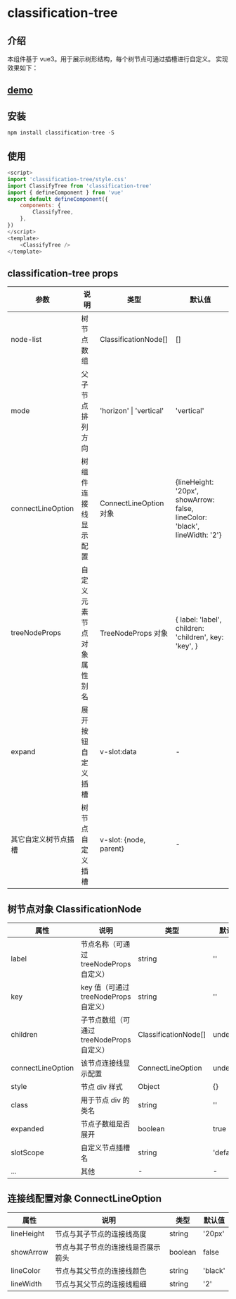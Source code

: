 # classification-tree

## 介绍

本组件基于 vue3。用于展示树形结构，每个树节点可通过插槽进行自定义。
实现效果如下：

## [demo](https://happypedestrian.github.io/classifycation-tree/dist/index.html)

## 安装

```node
npm install classification-tree -S
```

## 使用

```javascript
<script>
import 'classification-tree/style.css'
import ClassifyTree from 'classification-tree'
import { defineComponent } from 'vue'
export default defineComponent({
	components: {
		ClassifyTree,
	},
})
</script>
<template>
	<ClassifyTree />
</template>
```

## classification-tree props

| 参数                 | 说明                       | 类型                    | 默认值                                                                     |
| -------------------- | -------------------------- | ----------------------- | -------------------------------------------------------------------------- |
| node-list            | 树节点数组                 | ClassificationNode[]    | []                                                                         |
| mode                 | 父子节点排列方向           | 'horizon' \| 'vertical' | 'vertical'                                                                 |
| connectLineOption    | 树组件连接线显示配置       | ConnectLineOption 对象  | {lineHeight: '20px', showArrow: false, lineColor: 'black', lineWidth: '2'} |
| treeNodeProps        | 自定义元素节点对象属性别名 | TreeNodeProps 对象      | { label: 'label', children: 'children', key: 'key', }                      |
| expand               | 展开按钮自定义插槽         | v-slot:data             | -                                                                          |
| 其它自定义树节点插槽 | 树节点自定义插槽           | v-slot: {node, parent}  | -                                                                          |

## 树节点对象 ClassificationNode

| 属性              | 说明                                      | 类型                 | 默认值    |
| ----------------- | ----------------------------------------- | -------------------- | --------- |
| label             | 节点名称（可通过 treeNodeProps 自定义）   | string               | ''        |
| key               | key 值（可通过 treeNodeProps 自定义）     | string               | ''        |
| children          | 子节点数组（可通过 treeNodeProps 自定义） | ClassificationNode[] | undefined |
| connectLineOption | 该节点连接线显示配置                      | ConnectLineOption    | undefined |
| style             | 节点 div 样式                             | Object               | {}        |
| class             | 用于节点 div 的类名                       | string               | ''        |
| expanded          | 节点子数组是否展开                        | boolean              | true      |
| slotScope         | 自定义节点插槽名                          | string               | 'default' |
| ...               | 其他                                      | -                    | -         |

## 连接线配置对象 ConnectLineOption

| 属性       | 说明                               | 类型    | 默认值  |
| ---------- | ---------------------------------- | ------- | ------- |
| lineHeight | 节点与其子节点的连接线高度         | string  | '20px'  |
| showArrow  | 节点与其子节点的连接线是否展示箭头 | boolean | false   |
| lineColor  | 节点与其父节点的连接线颜色         | string  | 'black' |
| lineWidth  | 节点与其父节点的连接线粗细         | string  | '2'     |
